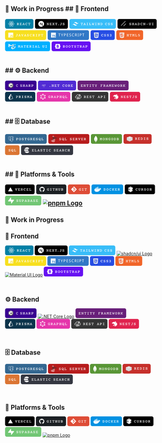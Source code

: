 ## 🚧 Work in Progress ## 🧭 Frontend <p> <a href="https://react.dev/"><img src="./assets/react-logo.svg" alt="React Logo" height="32" /></a> <a href="https://nextjs.org/"><img src="./assets/nextjs-logo.svg" alt="Next.js Logo" height="32" /></a> <a href="https://tailwindcss.com/"><img src="./assets/tailwindcss-logo.svg" alt="Tailwind CSS Logo" height="32" /></a> <a href="https://ui.shadcn.com/"><img src="./assets/shadcnui-logo.svg" alt="shadcn/ui Logo" height="32" /></a> <a href="https://developer.mozilla.org/en-US/docs/Web/JavaScript"><img src="./assets/javascript-logo.svg" alt="JavaScript Logo" height="32" /></a> <a href="https://www.typescriptlang.org/"><img src="./assets/typescript-logo.svg" alt="TypeScript Logo" height="32" /></a> <a href="https://developer.mozilla.org/en-US/docs/Web/CSS"><img src="./assets/css3-logo.svg" alt="CSS3 Logo" height="32" /></a> <a href="https://developer.mozilla.org/en-US/docs/Glossary/HTML5"><img src="./assets/html5-logo.svg" alt="HTML5 Logo" height="32" /></a> <a href="https://mui.com/"><img src="./assets/materialui-logo.svg" alt="Material UI Logo" height="32" /></a> <a href="https://getbootstrap.com/"><img src="./assets/bootstrap-logo.svg" alt="Bootstrap Logo" height="32" /></a> </p> <br> ## ⚙️ Backend <p> <a href="https://learn.microsoft.com/en-us/dotnet/csharp/"><img src="./assets/csharp-logo.svg" alt="C# Logo" height="32" /></a> <a href="https://dotnet.microsoft.com/en-us/learn/dotnet/what-is-dotnet"><img src="./assets/dotnetcore-logo.svg" alt=".NET Core Logo" height="32" /></a> <a href="https://learn.microsoft.com/en-us/ef/"><img src="./assets/entityframework-logo.svg" alt="Entity Framework Core Logo" height="32" /></a> <a href="https://www.prisma.io/docs"><img src="./assets/prisma-logo.svg" alt="Prisma Logo" height="32" /></a> <a href="https://graphql.org/learn/"><img src="./assets/graphql-logo.svg" alt="GraphQL Logo" height="32" /></a> <a href="https://restfulapi.net/"><img src="./assets/restapi-logo.svg" alt="REST API Logo" height="32" /></a> <a href="https://nestjs.com/"><img src="./assets/nestjs-logo.svg" alt="NestJS Logo" height="32" /></a> </p> <br> ## 🗄️ Database <p> <a href="https://www.postgresql.org/"><img src="./assets/postgresql-logo.svg" alt="PostgreSQL Logo" height="32" /></a> <a href="https://learn.microsoft.com/en-us/sql/sql-server/"><img src="./assets/sqlserver-logo.svg" alt="SQL Server Logo" height="32" /></a> <a href="https://www.mongodb.com/"><img src="./assets/mongodb-logo.svg" alt="MongoDB Logo" height="32" /></a> <a href="https://redis.io/"><img src="./assets/redis-logo.svg" alt="Redis Logo" height="32" /></a> <a href="https://en.wikipedia.org/wiki/SQL"><img src="./assets/sql-logo.svg" alt="SQL Logo" height="32" /></a> <a href="https://www.elastic.co/elasticsearch"><img src="./assets/elasticsearch-logo.svg" alt="Elasticsearch Logo" height="32" /></a> </p> <br> ## 🧰 Platforms & Tools <p> <a href="https://vercel.com/"><img src="./assets/vercel-logo.svg" alt="Vercel Logo" height="32" /></a> <a href="https://github.com/"><img src="./assets/github-logo.svg" alt="GitHub Logo" height="32" /></a> <a href="https://git-scm.com/"><img src="./assets/git-logo.svg" alt="Git Logo" height="32" /></a> <a href="https://www.docker.com/"><img src="./assets/docker-logo.svg" alt="Docker Logo" height="32" /></a> <a href="https://cursor.sh/"><img src="./assets/cursor-logo.svg" alt="Cursor AI Logo" height="32" /></a> <a href="https://supabase.com/"><img src="./assets/supabase-logo.svg" alt="Supabase Logo" height="32" /></a> <a href="https://pnpm.io/"><img src="./assets/pnpm-logo.svg" alt="pnpm Logo" height="32" /></a>  </p>

## 🚧 Work in Progress

## 🧭 Frontend

<p>
  <a href="https://react.dev/"><img src="https://raw.githubusercontent.com/Hereetria/hereetria-assets/main/badges/react-logo.svg" alt="React Logo" height="32" /></a>
  <a href="https://nextjs.org/"><img src="https://raw.githubusercontent.com/Hereetria/hereetria-assets/main/badges/nextjs-logo.svg" alt="Next.js Logo" height="32" /></a>
  <a href="https://tailwindcss.com/"><img src="https://raw.githubusercontent.com/Hereetria/hereetria-assets/main/badges/tailwindcss-logo.svg" alt="Tailwind CSS Logo" height="32" /></a>
  <a href="https://ui.shadcn.com/"><img src="https://raw.githubusercontent.com/Hereetria/hereetria-assets/main/badges/shadcnui-logo.svg" alt="shadcn/ui Logo" height="32" /></a>
  <a href="https://developer.mozilla.org/en-US/docs/Web/JavaScript"><img src="https://raw.githubusercontent.com/Hereetria/hereetria-assets/main/badges/javascript-logo.svg" alt="JavaScript Logo" height="32" /></a>
  <a href="https://www.typescriptlang.org/"><img src="https://raw.githubusercontent.com/Hereetria/hereetria-assets/main/badges/typescript-logo.svg" alt="TypeScript Logo" height="32" /></a>
  <a href="https://developer.mozilla.org/en-US/docs/Web/CSS"><img src="https://raw.githubusercontent.com/Hereetria/hereetria-assets/main/badges/css3-logo.svg" alt="CSS3 Logo" height="32" /></a>
  <a href="https://developer.mozilla.org/en-US/docs/Glossary/HTML5"><img src="https://raw.githubusercontent.com/Hereetria/hereetria-assets/main/badges/html5-logo.svg" alt="HTML5 Logo" height="32" /></a>
  <a href="https://mui.com/"><img src="https://raw.githubusercontent.com/Hereetria/hereetria-assets/main/badges/materialui-logo.svg" alt="Material UI Logo" height="32" /></a>
  <a href="https://getbootstrap.com/"><img src="https://raw.githubusercontent.com/Hereetria/hereetria-assets/main/badges/bootstrap-logo.svg" alt="Bootstrap Logo" height="32" /></a>
</p>

<br>

## ⚙️ Backend

<p>
  <a href="https://learn.microsoft.com/en-us/dotnet/csharp/"><img src="https://raw.githubusercontent.com/Hereetria/hereetria-assets/main/badges/csharp-logo.svg" alt="C# Logo" height="32" /></a>
  <a href="https://dotnet.microsoft.com/en-us/learn/dotnet/what-is-dotnet"><img src="https://raw.githubusercontent.com/Hereetria/hereetria-assets/main/badges/dotnetcore-logo.svg" alt=".NET Core Logo" height="32" /></a>
  <a href="https://learn.microsoft.com/en-us/ef/"><img src="https://raw.githubusercontent.com/Hereetria/hereetria-assets/main/badges/entityframework-logo.svg" alt="Entity Framework Core Logo" height="32" /></a>
  <a href="https://www.prisma.io/docs"><img src="https://raw.githubusercontent.com/Hereetria/hereetria-assets/main/badges/prisma-logo.svg" alt="Prisma Logo" height="32" /></a>
  <a href="https://graphql.org/learn/"><img src="https://raw.githubusercontent.com/Hereetria/hereetria-assets/main/badges/graphql-logo.svg" alt="GraphQL Logo" height="32" /></a>
  <a href="https://restfulapi.net/"><img src="https://raw.githubusercontent.com/Hereetria/hereetria-assets/main/badges/restapi-logo.svg" alt="REST API Logo" height="32" /></a>
  <a href="https://nestjs.com/"><img src="https://raw.githubusercontent.com/Hereetria/hereetria-assets/main/badges/nestjs-logo.svg" alt="NestJS Logo" height="32" /></a>
</p>

<br>

## 🗄️ Database

<p>
  <a href="https://www.postgresql.org/"><img src="https://raw.githubusercontent.com/Hereetria/hereetria-assets/main/badges/postgresql-logo.svg" alt="PostgreSQL Logo" height="32" /></a>
  <a href="https://learn.microsoft.com/en-us/sql/sql-server/"><img src="https://raw.githubusercontent.com/Hereetria/hereetria-assets/main/badges/sqlserver-logo.svg" alt="SQL Server Logo" height="32" /></a>
  <a href="https://www.mongodb.com/"><img src="https://raw.githubusercontent.com/Hereetria/hereetria-assets/main/badges/mongodb-logo.svg" alt="MongoDB Logo" height="32" /></a>
  <a href="https://redis.io/"><img src="https://raw.githubusercontent.com/Hereetria/hereetria-assets/main/badges/redis-logo.svg" alt="Redis Logo" height="32" /></a>
  <a href="https://en.wikipedia.org/wiki/SQL"><img src="https://raw.githubusercontent.com/Hereetria/hereetria-assets/main/badges/sql-logo.svg" alt="SQL Logo" height="32" /></a>
  <a href="https://www.elastic.co/elasticsearch"><img src="https://raw.githubusercontent.com/Hereetria/hereetria-assets/main/badges/elasticsearch-logo.svg" alt="Elasticsearch Logo" height="32" /></a>
</p>

<br>

## 🧰 Platforms & Tools

<p>
  <a href="https://vercel.com/"><img src="https://raw.githubusercontent.com/Hereetria/hereetria-assets/main/badges/vercel-logo.svg" alt="Vercel Logo" height="32" /></a>
  <a href="https://github.com/"><img src="https://raw.githubusercontent.com/Hereetria/hereetria-assets/main/badges/github-logo.svg" alt="GitHub Logo" height="32" /></a>
  <a href="https://git-scm.com/"><img src="https://raw.githubusercontent.com/Hereetria/hereetria-assets/main/badges/git-logo.svg" alt="Git Logo" height="32" /></a>
  <a href="https://www.docker.com/"><img src="https://raw.githubusercontent.com/Hereetria/hereetria-assets/main/badges/docker-logo.svg" alt="Docker Logo" height="32" /></a>
  <a href="https://cursor.sh/"><img src="https://raw.githubusercontent.com/Hereetria/hereetria-assets/main/badges/cursor-logo.svg" alt="Cursor AI Logo" height="32" /></a>
  <a href="https://supabase.com/"><img src="https://raw.githubusercontent.com/Hereetria/hereetria-assets/main/badges/supabase-logo.svg" alt="Supabase Logo" height="32" /></a>
  <a href="https://pnpm.io/"><img src="https://raw.githubusercontent.com/Hereetria/hereetria-assets/main/badges/pnpm-logo.svg" alt="pnpm Logo" height="32" /></a>
</p>

